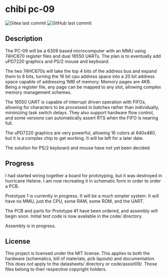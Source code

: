 # chibi pc-09

![Gitea last commit](https://img.shields.io/gitea/last-commit/amberisvibin/chibi-pc09?gitea_url=https%3A%2F%2Fgitea.ambersplace.net&style=for-the-badge&label=Last%20Gitea%20Commit)
![GitHub last commit](https://img.shields.io/github/last-commit/amberisvibin/chibi-pc09?style=for-the-badge&label=Last%20Github%20Commit)

## Description

The PC-09 will be a 6309 based microcomputer with an MMU using 74HC670 register files and dual 16550 UARTs. The plan is to eventually add uPD7220 graphics and PS/2 mouse and keyboard.

The two 74HC670s will take the top 4 bits of the address bus and expand them to 8 bits, turning the 16 bit cpu address space into a 20 bit address space capable of addressing 1MB of memory. Memory pages are 4KB. Being a register file, any page can be mapped to any slot, allowing complex memory management schemes.

The 16550 UART is capable of interrupt driven operation with FIFOs, allowing for characters to be processed in batches rather than individually, minimizing task switch delays. They also support hardware flow control, and some versions can automatically assert RTS when the FIFO is nearing full.

The uPD7220 graphics are very powerful, allowing 16 colors at 640x480, but it is a complex chip to get working. It will be left for a later date.

The solution for PS/2 keyboard and mouse have not yet been decided.

## Progress

I had started wiring together a board for prototyping, but it was destroyed in hurricane Helene. I am now recreating it in schematic form in order to order a PCB.

Prototype 1 is currently in progress. It will be a much simpler system. It will have no MMU, just the CPU, some RAM, some ROM, and the UART.

The PCB and parts for Prototype #1 have been ordered, and assembly will begin soon. Initial test code is now available in the code/ directory.

Assembly is in progress.

## License

This project is licensed under the MIT license. This applies to both the hardware (schematics, bill of materials, pcb layouts) and documentation. This does *not* apply to the datasheets/ directory or code/assist09/. Those files belong to their respective copyright holders.
